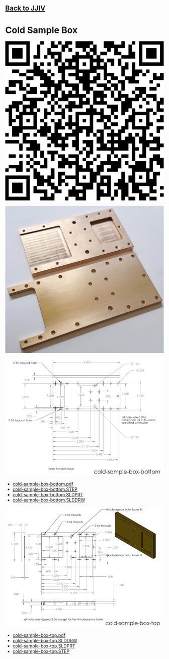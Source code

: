 ## [Back to JJIV](../)

# Cold Sample Box

![](images/cold-sample-box-qrcode.png)

![](images/cold-sample-box-photo.jpg)

![](images/cold-sample-box-bottom-drawing.png)

 - [cold-sample-box-bottom.pdf](cold-sample-box-bottom.pdf)
 - [cold-sample-box-bottom.STEP](cold-sample-box-bottom.STEP)
 - [cold-sample-box-bottom.SLDPRT](cold-sample-box-bottom.SLDPRT)
 - [cold-sample-box-bottom.SLDDRW](cold-sample-box-bottom.SLDDRW)
 
![](images/cold-sample-box-top-drawing.png)

 - [cold-sample-box-top.pdf](cold-sample-box-top.pdf)
 - [cold-sample-box-top.SLDDRW](cold-sample-box-top.SLDDRW)
 - [cold-sample-box-top.SLDPRT](cold-sample-box-top.SLDPRT)
 - [cold-sample-box-top.STEP](cold-sample-box-top.STEP)